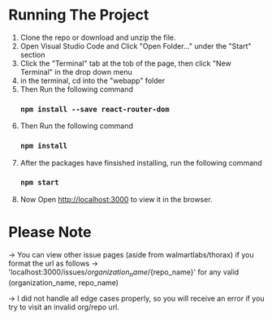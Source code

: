 # Running The Project

1. Clone the repo or download and unzip the file.
2. Open Visual Studio Code and Click "Open Folder..." under the "Start" section
3. Click the "Terminal" tab at the tob of the page, then click "New Terminal" in the drop down menu
4. in the terminal, cd into the "webapp" folder
4. Then Run the following command
    ### `npm install --save react-router-dom`
5. Then Run the following command
    ### `npm install`
6. After the packages have finsished installing, run the following command
    ### `npm start`
7. Now Open [http://localhost:3000](http://localhost:3000) to view it in the browser.

# Please Note 
-> You can view other issue pages (aside from walmartlabs/thorax) if you format the url as follows 
-> 'localhost:3000/issues/${organization_name}/${repo_name}' for any valid (organization_name, repo_name)

-> I did not handle all edge cases properly, so you will receive an error if you try to visit an invalid org/repo url. 


